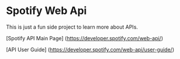# Spotify Web Api

This is just a fun side project to learn more about APIs.

[Spotify API Main Page] (https://developer.spotify.com/web-api/)

[API User Guide] (https://developer.spotify.com/web-api/user-guide/)

